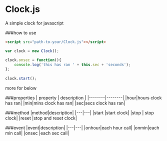 Clock.js
========

A simple clock for javascript

###how to use
```html
<script src="path-to-your/Clock.js"></script>
```
```javascript
var clock = new Clock();

clock.onsec = function(){
    console.log('this has ran ' + this.sec + 'seconds');
};
    
clock.start();
```	
more for below

###properties
| property | description |
|--------|--------|
|hour|hours clock has ran|
|min|mins clock has ran|
|sec|secs clock has ran|

###method
|method|description|
|---|---|
|start |start clock|
|stop | stop clock|
|reset |stop and reset clock|

###event
|event|description|
|---|---|
|onhour|each hour call|
|onmin|each min call|
|onsec |each sec call|

